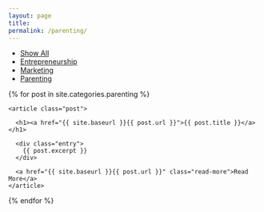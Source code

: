 ```yaml
---
layout: page
title: 
permalink: /parenting/
---
```


<div class="posts">



<div class="cat-nav">
  <ul>
    <li>
      <a  href="/articles">Show All</a>
    </li>
    <li>
    <a  href="/entrepreneurship" class="btn-nav">Entrepreneurship</a>
          </li>
    <li>
      <a  href="/marketing" class="btn-nav">Marketing</a>
    </li>
    <li>
      <a class="is-active" href="/parenting" >Parenting</a>
    </li>
  </ul>
</div>

  

  {% for post in site.categories.parenting %}
  <!-- {% unless post.categories contains "notes" or post.categories contains "lists"%} -->
    <article class="post">

      <h1><a href="{{ site.baseurl }}{{ post.url }}">{{ post.title }}</a></h1>

      <div class="entry">
        {{ post.excerpt }}
      </div>

      <a href="{{ site.baseurl }}{{ post.url }}" class="read-more">Read More</a>
    </article>
  <!-- {% endunless %} -->
  {% endfor %}

